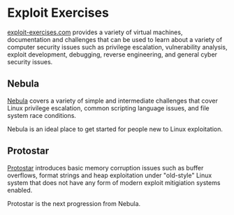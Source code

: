 Exploit Exercises
===
[exploit-exercises.com][] provides a variety of virtual machines, documentation
and challenges that can be used to learn about a variety of computer security
issues such as privilege escalation, vulnerability analysis, exploit
development, debugging, reverse engineering, and general cyber security issues.

Nebula
---
[Nebula][] covers a variety of simple and intermediate challenges that cover
Linux privilege escalation, common scripting language issues, and file system
race conditions.

Nebula is an ideal place to get started for people new to Linux exploitation.

Protostar
---
[Protostar][] introduces basic memory corruption issues such as buffer
overflows, format strings and heap exploitation under "old-style" Linux system
that does not have any form of modern exploit mitigiation systems enabled.

Protostar is the next progression from Nebula.

[exploit-exercises.com]: http://exploit-exercises.com/
[Nebula]: http://exploit-exercises.com/nebula
[Protostar]: http://exploit-exercises.com/protostar
